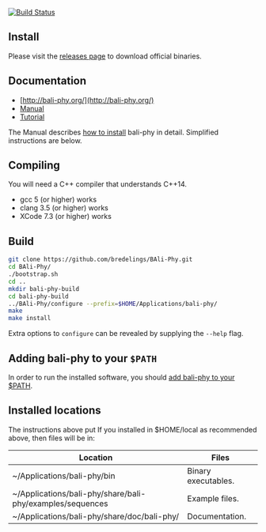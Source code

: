 [![Build Status](https://www.travis-ci.org/bredelings/BAli-Phy.svg?branch=master
)](https://www.travis-ci.org/bredelings/BAli-Phy)

Install
-------

Please visit the [releases page](http://www.bali-phy.org/download.php) to download official binaries.

Documentation
------------

* [http://bali-phy.org/](http://bali-phy.org/)
* [Manual](http://bali-phy.org/README.xhtml)
* [Tutorial](http://bali-phy.org/Tutorial2.html)

The Manual describes [how to install](http://bali-phy.org/README.xhtml#installation) bali-phy in detail.  Simplified instructions are below.

Compiling
---------

You will need a C++ compiler that understands C++14.  
 * gcc 5 (or higher) works
 * clang 3.5 (or higher) works
 * XCode 7.3 (or higher) works

Build
-----

```bash
git clone https://github.com/bredelings/BAli-Phy.git
cd BAli-Phy/
./bootstrap.sh
cd ..
mkdir bali-phy-build
cd bali-phy-build
../BAli-Phy/configure --prefix=$HOME/Applications/bali-phy/
make
make install
```

Extra options to `configure` can be revealed by supplying the `--help` flag.

Adding bali-phy to your `$PATH`
------------------------------

In order to run the installed software, you should [add bali-phy to your $PATH](http://bali-phy.org/README.xhtml#installation).

Installed locations
------------------

The instructions above put 
If you installed in $HOME/local as recommended above, then files will be in:

| Location                                                       | Files                   |
| -------------------------------------------------------------- | ----------------------- |
| ~/Applications/bali-phy/bin                                    | Binary executables.     |
| ~/Applications/bali-phy/share/bali-phy/examples/sequences      | Example files.          |
| ~/Applications/bali-phy/share/doc/bali-phy/                    | Documentation.          |


